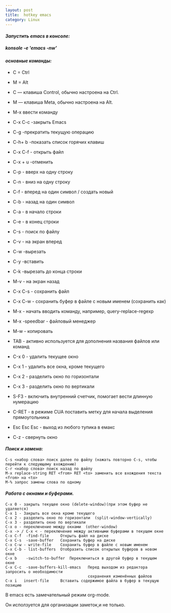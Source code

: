```yaml
---
layout: post
title:  hotkey emacs
category: Linux
---
```


#### *Запустить emacs в консоле:*

##### konsole -e 'emacs -nw'

#### *основные команды:*

- C = Ctrl
 
- M = Alt

- C — клавиша Control, обычно настроена на Ctrl.

-  M — клавиша Meta, обычно настроена на Alt.

- M-x ввести команду
 
- C-x C-c  -закрыть Emacs

- C-g  -прекратить текущую операцию

- C-h+ b  -показать список горячих клавиш

- C-x C-f - открыть файл

- C-x + u  -отменить

- C-p     - вверх на одну строку

- C-n     - вниз на одну строку

- C-f     - вперед на один символ / создать новый

- C-b     - назад на один символ

- C-a     - в начало строки

- C-e     - в конец строки

- С-s       - поиск по файлу

- С-v       - на экран вперед

- C-w  -вырезать

- C-y  -вставить

- C-k  -вырезать до конца строки

- M-v       - на экран назад

- C-x C-s - сохранить файл

- C-x C-w - сохранить буфер в файле с новым именем (сохранить как)

- M-x       - начать вводить команду, например, query-replace-regexp

- M-x  -speedbar - файловый менеджер

- M-w  - копировать

- TAB      - активно используется для дополнения названия файлов или команд

- С-x 0     - удалить текущее окно

- C-x 1     - удалить все окна, кроме текущего

- C-x 2     - разделить окно по горизонтали

- C-x 3     - разделить окно по вертикали

- S-F3      - включить внутренний счетчик, помогает вести длинную нумерацию

- C-RET   - в режиме CUA поставить метку для начала выделения прямоугольника

- Esc Esc Esc - выход из любого тупика в емакс

- C-z     - свернуть окно

#### *Поиск и замена:*

    C-s <набор слова> поиск далее по файлу (нажать повторно C-s, чтобы перейти к следующему вхождению)
    C-r <набор слова> поиск назад по файлу
    M-x replace-string RET <from> RET <to> заменить все вхождения текста <from> на <to>
    M-% запрос замены слова по одному


#### *Работа с окнами и буферами.*

    C-x 0 - закрыть текущее окно (delete-window)(при этом буфер не удаляется)
    C-x 1 -	Закрыть все окна кроме текущего
    C-x 2 - разделить окно по горизонтали  (split-window-vertically)
    C-x 3 - разделить окно по вертикали
    C-x o - переключение между окнами  (other-window)
    C-x -> / C-x < - переключение между активными буферами в текущем окне
    C-x C-f  -find-file 	Открыть файл на диске
    C-x C-s  -save-buffer 	Сохранить буфер на диске
    C-x C-w - write-file 	Сохранить буфер в файле с новым именем
    C-x C-b - list-buffers 	Отобразить список открытых буферов в новом окне
    C-x b 	 -switch-to-buffer 	Переключиться в другой буфер в текущем окне
    C-x C-c  -save-buffers-kill-emacs 	Перед выходом из редактора запросить о необходимости   
                                        сохранения изменённых файлов
    C-x i 	insert-file 	Вставить содержимое файла в буфер в текущую позицию
           
В emacs есть замечательный режим org-mode.

Он исползуется для организации заметок,и не только.